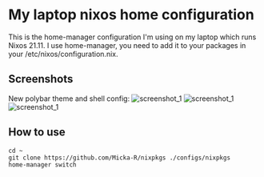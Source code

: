 # My laptop nixos home configuration

This is the home-manager configuration I'm using on my laptop which runs Nixos 21.11. 
I use home-manager, you need to add it to your packages in your /etc/nixos/configuration.nix.

## Screenshots
New polybar theme and shell config:
![screenshot_1](https://i.imgur.com/A5PG5fz.png)
![screenshot_1](https://i.imgur.com/ibCpH67.png)
![screenshot_1](https://i.imgur.com/oR6ylEf.png)

## How to use

```
cd ~
git clone https://github.com/Micka-R/nixpkgs ./configs/nixpkgs
home-manager switch
```

